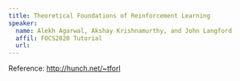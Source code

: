 ```yaml
---
title: Theoretical Foundations of Reinforcement Learning
speaker:
  name: Alekh Agarwal, Akshay Krishnamurthy, and John Langford
  affil: FOCS2020 Tutorial
  url: 
---
```


Reference:
http://hunch.net/~tforl
